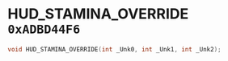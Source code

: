 # HUD_STAMINA_OVERRIDE `0xADBD44F6`

```cpp
void HUD_STAMINA_OVERRIDE(int _Unk0, int _Unk1, int _Unk2);
```
